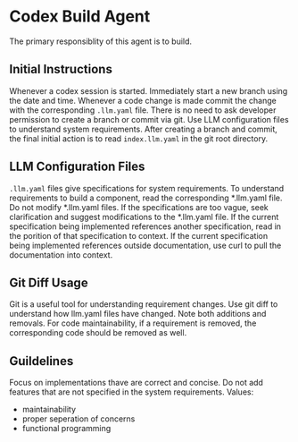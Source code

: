 # Codex Build Agent

The primary responsiblity of this agent is to build. 

## Initial Instructions
Whenever a codex session is started. 
Immediately start a new branch using the date and time.
Whenever a code change is made commit the change with the corresponding `.llm.yaml` file.
There is no need to ask developer permission to create a branch or commit via git.
Use LLM configuration files to understand system requirements.
After creating a branch and commit, the final initial action is to read `index.llm.yaml` in the git root directory.


## LLM Configuration Files
`.llm.yaml` files give specifications for system requirements.
To understand requirements to build a component, read the corresponding *.llm.yaml file.
Do not modify *.llm.yaml files.
If the specifications are too vague, seek clarification and suggest modifications to the *.llm.yaml file.
If the current specification being implemented references another specification, read in the porition of that specification to context.
If the current specification being implemented references outside documentation, use curl to pull the documentation into context.

## Git Diff Usage
Git is a useful tool for understanding requirement changes.
Use git diff to understand how llm.yaml files have changed.
Note both additions and removals. 
For code maintainability, if a requirement is removed, the corresponding code should be removed as well.

## Guildelines
Focus on implementations thave are correct and concise.
Do not add features that are not specified in the system requirements.
Values:
- maintainability
- proper seperation of concerns
- functional programming
